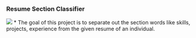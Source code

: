 ### Resume Section Classifier
<img src="https://news.utexas.edu/wp-content/uploads/2021/01/TCE_BlogPostImage_ResumeBuilding-100.jpg">
* The goal of this project is to separate out the section words like skills, projects, experience from the given resume of an individual.
